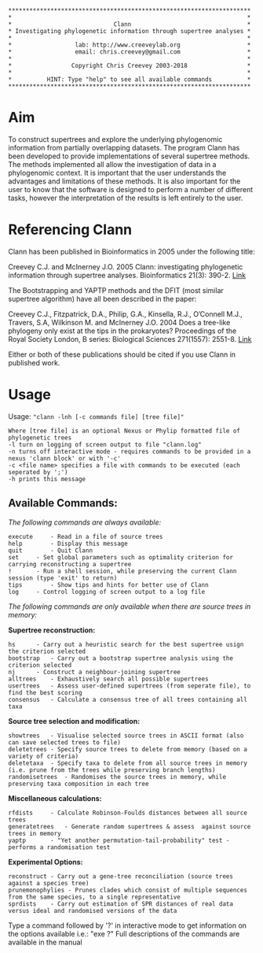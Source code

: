 
	*********************************************************************
	*                                                                   *
	*                             Clann                                 *
	* Investigating phylogenetic information through supertree analyses *
	*                                                                   *
	*                  lab: http://www.creeveylab.org                   *
	*                  email: chris.creevey@gmail.com                   *
	*                                                                   *
	*                 Copyright Chris Creevey 2003-2018                 *
	*                                                                   *
	*          HINT: Type "help" to see all available commands          *
	*********************************************************************

# Aim

To construct supertrees and explore the underlying phylogenomic information from partially overlapping datasets. The program Clann has been developed to provide implementations of several supertree methods. The methods implemented all allow the investigation of data in a phylogenomic context. It is important that the user understands the advantages and limitations of these methods. It is also important for the user to know that the software is designed to perform a number of different tasks, however the interpretation of the results is left entirely to the user.

# Referencing Clann

Clann has been published in Bioinformatics in 2005 under the following title:

Creevey C.J. and McInerney J.O. 2005 Clann: investigating phylogenetic information through supertree analyses. Bioinformatics 21(3): 390-2. [Link](https://academic.oup.com/bioinformatics/article/21/3/390/238167)

The Bootstrapping and YAPTP methods and the DFIT (most similar supertree algorithm) have all been described in the paper:

Creevey C.J., Fitzpatrick, D.A., Philip, G.A., Kinsella, R.J., O’Connell M.J., Travers, S.A, Wilkinson M. and McInerney J.O. 2004 Does a tree-like phylogeny only exist at the tips in the prokaryotes? Proceedings of the Royal Society London, B series: Biological Sciences 271(1557): 2551-8. [Link](http://rspb.royalsocietypublishing.org/content/271/1557/2551)

Either or both of these publications should be cited if you use Clann in published work. 

# Usage

Usage: 
```"clann -lnh [-c commands file] [tree file]"```

	Where [tree file] is an optional Nexus or Phylip formatted file of phylogenetic trees
	-l turn on logging of screen output to file "clann.log"
	-n turns off interactive mode - requires commands to be provided in a nexus 'clann block' or with '-c'
	-c <file name> specifies a file with commands to be executed (each seperated by ';')
	-h prints this message


## Available Commands:


*The following commands are always available:*

	execute		- Read in a file of source trees
	help		- Display this message
	quit		- Quit Clann
	set		- Set global parameters such as optimality criterion for carrying reconstructing a supertree
	!		- Run a shell session, while preserving the current Clann session (type 'exit' to return)
	tips		- Show tips and hints for better use of Clann
	log		- Control logging of screen output to a log file

*The following commands are only available when there are source trees in memory:*

**Supertree reconstruction:**

	hs		- Carry out a heuristic search for the best supertree usign the criterion selected
	bootstrap	- Carry out a bootstrap supertree analysis using the criterion selected
	nj		- Construct a neighbour-joining supertree
	alltrees	- Exhaustively search all possible supertrees
	usertrees	- Assess user-defined supertrees (from seperate file), to find the best scoring
	consensus	- Calculate a consensus tree of all trees containing all taxa

**Source tree selection and modification:**

	showtrees	- Visualise selected source trees in ASCII format (also can save selected trees to file)
	deletetrees	- Specify source trees to delete from memory (based on a variety of criteria)
	deletetaxa	- Specify taxa to delete from all source trees in memory (i.e. prune from the trees while preserving branch lengths)
	randomisetrees	- Randomises the source trees in memory, while preserving taxa composition in each tree

**Miscellaneous calculations:**

	rfdists		- Calculate Robinson-Foulds distances between all source trees
	generatetrees	- Generate random supertrees & assess  against source trees in memory
	yaptp		- "Yet another permutation-tail-probability" test - performs a randomisation test

**Experimental Options:**

	reconstruct	- Carry out a gene-tree reconciliation (source trees against a species tree)
	prunemonophylies - Prunes clades which consist of multiple sequences from the same species, to a single representative
	sprdists	- Carry out estimation of SPR distances of real data versus ideal and randomised versions of the data



Type a command followed by '?' in interactive mode to get information on the options available i.e.: "exe ?"
Full descriptions of the commands are available in the manual


